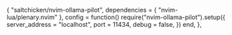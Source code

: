   {
    "saltchicken/nvim-ollama-pilot",
    dependencies = { "nvim-lua/plenary.nvim" },
    config = function()
      require("nvim-ollama-pilot").setup({
        server_address = "localhost",
        port = 11434,
        debug = false,
      })
    end,
  },
